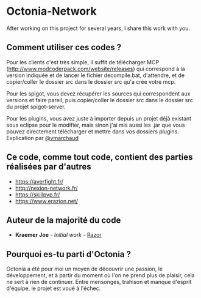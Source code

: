 # Octonia-Network

After working on this project for several years, I share this work with you.

## Comment utiliser ces codes ?

Pour les clients c'est très simple, il suffit de télécharger MCP (http://www.modcoderpack.com/website/releases) qui correspond à la version indiquée et de lancer le fichier decompile.bat, d'attendre, et de copier/coller le dossier src dans le dossier src qu'a crée votre mcp.

Pour les spigot, vous devez récupérer les sources qui correspondent aux versions et faire pareil, puis copier/coller le dossier src dans le dossier src du projet spigot-server.

Pour les plugins, vous avez juste à importer depuis un projet déjà existant sous eclipse pour le modifier, mais sinon j'ai mis aussi les .jar que vous pouvez directement télécharger et mettre dans vos dossiers plugins.
Explication par [@vmarchaud](https://github.com/vmarchaud/)

## Ce code, comme tout code, contient des parties réalisées par d'autres

* https://averfight.fr/
* http://nexion-network.fr/
* https://skillpvp.fr/
* https://www.erazion.net/

## Auteur de la majorité du code

* **Kraemer Joe** - *Initial work* - [Razor](https://github.com/KraemerJoe/)

## Pourquoi es-tu parti d'Octonia ?

Octonia a été pour moi un moyen de découvrir une passion, le développement, et à partir du moment où l'on ne prend plus de plaisir, cela ne sert à rien de continuer.
Entre mensonges, trahison et manque d'esprit d'équipe, le projet est voué à l'échec.
